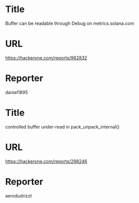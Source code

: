 # Title
Buffer can be readable through Debug on metrics.solana.com 
# URL 
https://hackerone.com/reports/962832
# Reporter 
daniel1895

# Title
controlled buffer under-read in pack_unpack_internal()
# URL 
https://hackerone.com/reports/298246
# Reporter 
aerodudrizzt

